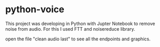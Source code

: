 # python-voice

This project was developing in Python with Jupter Notebook to remove noise from audio. For this I used FTT and noisereduce library.

open the file "clean audio last" to see all the endpoints and graphics.
